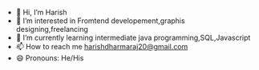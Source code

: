 - 👋 Hi, I’m Harish
- 👀 I’m interested in Fromtend developement,graphis designing,freelancing
- 🌱 I’m currently learning intermediate java programming,SQL,Javascript
- 📫 How to reach me harishdharmaraj20@gmail.com
- 😄 Pronouns: He/His
<!---
harishd2420/harishd2420 is a ✨ special ✨ repository because its `README.md` (this file) appears on your GitHub profile.
You can click the Preview link to take a look at your changes.
--->
